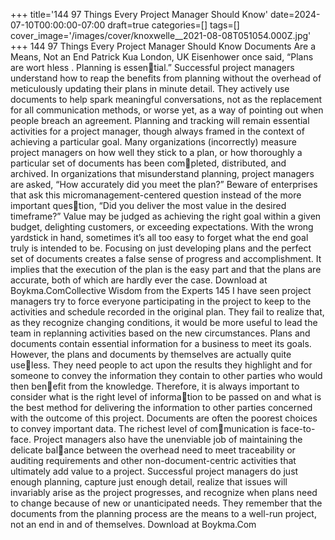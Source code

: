 +++
title='144 97 Things Every Project Manager Should Know'
date=2024-07-10T00:00:00-07:00
draft=true
categories=[]
tags=[]
cover_image='/images/cover/knoxwelle__2021-08-08T051054.000Z.jpg'
+++
144 97 Things Every Project Manager Should Know
Documents Are a 
Means, Not an End
Patrick Kua
London, UK
Eisenhower once said, “Plans are wort hless . Planning is essential.” Successful project managers understand how to reap the benefits from 
planning without the overhead of meticulously updating their plans in minute 
detail. They actively use documents to help spark meaningful conversations, 
not as the replacement for all communication methods, or worse yet, as a way 
of pointing out when people breach an agreement.
Planning and tracking will remain essential activities for a project manager, 
though always framed in the context of achieving a particular goal. Many 
organizations (incorrectly) measure project managers on how well they stick 
to a plan, or how thoroughly a particular set of documents has been completed, distributed, and archived.
In organizations that misunderstand planning, project managers are asked, 
“How accurately did you meet the plan?” Beware of enterprises that ask this 
micromanagement-centered question instead of the more important question, “Did you deliver the most value in the desired timeframe?” Value may be 
judged as achieving the right goal within a given budget, delighting customers, 
or exceeding expectations. With the wrong yardstick in hand, sometimes it’s 
all too easy to forget what the end goal truly is intended to be.
Focusing on just developing plans and the perfect set of documents creates 
a false sense of progress and accomplishment. It implies that the execution 
of the plan is the easy part and that the plans are accurate, both of which are 
hardly ever the case.
Download at Boykma.ComCollective Wisdom from the Experts 145
I have seen project managers try to force everyone participating in the project 
to keep to the activities and schedule recorded in the original plan. They fail to 
realize that, as they recognize changing conditions, it would be more useful to 
lead the team in replanning activities based on the new circumstances.
Plans and documents contain essential information for a business to meet its 
goals. However, the plans and documents by themselves are actually quite useless. They need people to act upon the results they highlight and for someone 
to convey the information they contain to other parties who would then benefit from the knowledge.
Therefore, it is always important to consider what is the right level of information to be passed on and what is the best method for delivering the information 
to other parties concerned with the outcome of this project. Documents are 
often the poorest choices to convey important data. The richest level of communication is face-to-face.
Project managers also have the unenviable job of maintaining the delicate balance between the overhead need to meet traceability or auditing requirements 
and other non-document-centric activities that ultimately add value to a project.
Successful project managers do just enough planning, capture just enough 
detail, realize that issues will invariably arise as the project progresses, and 
recognize when plans need to change because of new or unanticipated needs. 
They remember that the documents from the planning process are the means 
to a well-run project, not an end in and of themselves.
Download at Boykma.Com